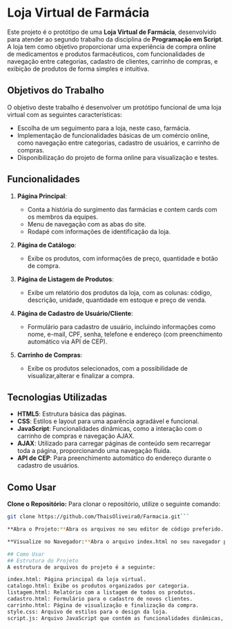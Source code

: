 # Loja Virtual de Farmácia

Este projeto é o protótipo de uma **Loja Virtual de Farmácia**, desenvolvido para atender ao segundo trabalho da disciplina de **Programação em Script**. A loja tem como objetivo proporcionar uma experiência de compra online de medicamentos e produtos farmacêuticos, com funcionalidades de navegação entre categorias, cadastro de clientes, carrinho de compras, e exibição de produtos de forma simples e intuitiva.

## Objetivos do Trabalho

O objetivo deste trabalho é desenvolver um protótipo funcional de uma loja virtual com as seguintes características:
- Escolha de um seguimento para a loja, neste caso, farmácia.
- Implementação de funcionalidades básicas de um comércio online, como navegação entre categorias, cadastro de usuários, e carrinho de compras.
- Disponibilização do projeto de forma online para visualização e testes.

## Funcionalidades

1. **Página Principal**:
   - Conta a história do surgimento das farmácias e contem cards com os membros da equipes.
   - Menu de navegação com as abas do site.
   - Rodapé com informações de identificação da loja.

2. **Página de Catálogo**:
   - Exibe os produtos, com informações de preço, quantidade e botão de compra.

3. **Página de Listagem de Produtos**:
   - Exibe um relatório dos produtos da loja, com as colunas: código, descrição, unidade, quantidade em estoque e preço de venda.

4. **Página de Cadastro de Usuário/Cliente**:
   - Formulário para cadastro de usuário, incluindo informações como nome, e-mail, CPF, senha, telefone e endereço (com preenchimento automático via API de CEP).

5. **Carrinho de Compras**:
   - Exibe os produtos selecionados, com a possibilidade de visualizar,alterar e finalizar a compra.

## Tecnologias Utilizadas

- **HTML5**: Estrutura básica das páginas.
- **CSS**: Estilos e layout para uma aparência agradável e funcional.
- **JavaScript**: Funcionalidades dinâmicas, como a interação com o carrinho de compras e navegação AJAX.
- **AJAX**: Utilizado para carregar páginas de conteúdo sem recarregar toda a página, proporcionando uma navegação fluida.
- **API de CEP**: Para preenchimento automático do endereço durante o cadastro de usuários.

## Como Usar

**Clone o Repositório:**
Para clonar o repositório, utilize o seguinte comando:

```bash
git clone https://github.com/ThaisOliveira0/Farmacia.git```

**Abra o Projeto:**Abra os arquivos no seu editor de código preferido.

**Visualize no Navegador:**Abra o arquivo index.html no seu navegador para visualizar a loja em funcionamento.

## Como Usar
## Estrutura do Projeto
A estrutura de arquivos do projeto é a seguinte:

index.html: Página principal da loja virtual.
catalogo.html: Exibe os produtos organizados por categoria.
listagem.html: Relatório com a listagem de todos os produtos.
cadastro.html: Formulário para o cadastro de novos clientes.
carrinho.html: Página de visualização e finalização da compra.
style.css: Arquivo de estilos para o design da loja.
script.js: Arquivo JavaScript que contém as funcionalidades dinâmicas, como a navegação e interações com o carrinho.

